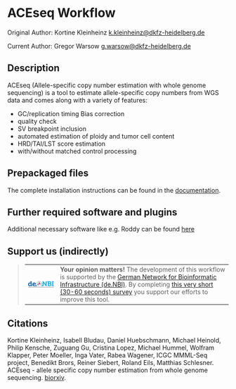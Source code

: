# ACEseq Workflow

Original Author: Kortine Kleinheinz
k.kleinheinz@dkfz-heidelberg.de

Current Author: Gregor Warsow
g.warsow@dkfz-heidelberg.de

## Description

ACEseq (Allele-specific copy number estimation with whole genome sequencing) is a tool to estimate allele-specific copy numbers from WGS data and comes along with a variety of features:
* GC/replication timing Bias correction
* quality check
* SV breakpoint inclusion
* automated estimation of ploidy and tumor cell content
* HRD/TAI/LST score estimation
* with/without matched control processing

## Prepackaged files

The complete installation instructions can be found in the [documentation](http://aceseq.readthedocs.io/en/latest/installation.html).

## Further required software and plugins

Additional necessary software like e.g. Roddy can be found [here](https://github.com/TheRoddyWMS)

## Support us (indirectly)

> <table><tr><td><a href="https://www.denbi.de/"><img src="documentation/source/images/denbi.png" alt="de.NBI logo" width="300" align="left"></a></td><td><strong>Your opinion matters!</strong> The development of this workflow is supported by the <a href="https://www.denbi.de/">German Network for Bioinformatic Infrastructure (de.NBI)</a>. By completing <a href="https://www.surveymonkey.de/r/denbi-service?sc=hd-hub&tool=ACEseqWorkflow">this very short (30-60 seconds) survey</a> you support our efforts to improve this tool.</td></tr></table>

## Citations

Kortine Kleinheinz, Isabell Bludau, Daniel Huebschmann, Michael Heinold, Philip Kensche, Zuguang Gu, Cristina Lopez, Michael Hummel, Wolfram Klapper, Peter Moeller, Inga Vater, Rabea Wagener, ICGC MMML-Seq project, Benedikt Brors, Reiner Siebert, Roland Eils, Matthias Schlesner. ACEseq - allele specific copy number estimation from whole genome sequencing. [biorxiv](https://doi.org/10.1101/210807).
